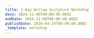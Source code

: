 ```yaml
---
title: 1-Day Willow Sculpture Workshop
date: 2024-11-08T00:00:00.000Z
endDate: 2024-11-08T00:00:00.000Z
publishDate: 2024-04-24T00:00:00.000Z
_template: workshop
---
```


